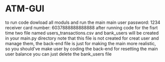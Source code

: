 # ATM-GUI
to run code dowload all moduls and run the main
main user password: 1234
receiver card number: 6037888888888888
after running code for the fisrt time two file named users_transactions.csv and bank_users will be created in your main.py directory
note that this file is not created for creat user and manage them, the back-end file is just for making the main more realistic, so you should've make user by coding the back-end
for resetting the main user balance you can just delete the bank_users file
